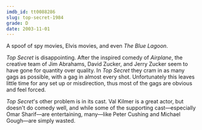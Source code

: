 ```yaml
---
imdb_id: tt0088286
slug: top-secret-1984
grade: D
date: 2003-11-01
---
```


A spoof of spy movies, Elvis movies, and even <span data-imdb-id="tt0080453">_The Blue Lagoon_</span>.

_Top Secret_ is disappointing. After the inspired comedy of <span data-imdb-id="tt0080339">_Airplane_</span>, the creative team of Jim Abrahams, David Zucker, and Jerry Zucker seem to have gone for quantity over quality. In _Top Secret_ they cram in as many gags as possible, with a gag in almost every shot. Unfortunately this leaves little time for any set up or misdirection, thus most of the gags are obvious and feel forced.

_Top Secret_'s other problem is in its cast. Val Kilmer is a great actor, but doesn't do comedy well, and while some of the supporting cast—especially Omar Sharif—are entertaining, many—like Peter Cushing and Michael Gough—are simply wasted.
